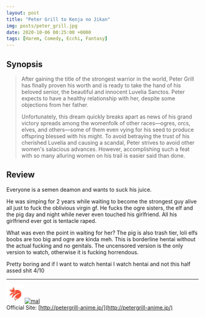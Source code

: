 ```yaml
---
layout: post
title: "Peter Grill to Kenja no Jikan"
img: posts/peter_grill.jpg 
date: 2020-10-06 00:25:00 +0000
tags: [Harem, Comedy, Ecchi, Fantasy]
---
```


## Synopsis
>After gaining the title of the strongest warrior in the world, Peter Grill has finally proven his worth and is ready to take the hand of his beloved senior, the beautiful and innocent Luvelia Sanctos. Peter expects to have a healthy relationship with her, despite some objections from her father.
>
>Unfortunately, this dream quickly breaks apart as news of his grand victory spreads among the womenfolk of other races—ogres, orcs, elves, and others—some of them even vying for his seed to produce offspring blessed with his might. To avoid betraying the trust of his cherished Luvelia and causing a scandal, Peter strives to avoid other women's salacious advances. However, accomplishing such a feat with so many alluring women on his trail is easier said than done.

## Review
Everyone is a semen deamon and wants to suck his juice.

He was simping for 2 years while waiting to become the strongest guy alive all just to fuck the oblivious virgin gf. He fucks the ogre sisters, the elf and the pig day and night while never even touched his girlfriend. All his girlfriend ever got is tentacle raped.

What was even the point in waiting for her? The pig is also trash tier, loli elfs boobs are too big and ogre are kinda meh. This is borderline hentai without the actual fucking and no genitals. The uncensored version is the only version to watch, otherwise it is fucking horrendous.
  
Pretty boring and if I want to watch hentai I watch hentai and not this half assed shit 4/10

---

[![kitsu](..\assets\img\kitsu.png)](https://kitsu.io/anime/peter-grill-to-kenja-no-jikan)[![mal](..\assets\img\mal.ico)](https://myanimelist.net/anime/40436/Peter_Grill_to_Kenja_no_Jikan)  
Official Site: [http://petergrill-anime.jp/](http://petergrill-anime.jp/)